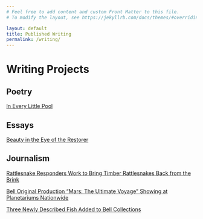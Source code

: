 ```yaml
---
# Feel free to add content and custom Front Matter to this file.
# To modify the layout, see https://jekyllrb.com/docs/themes/#overriding-theme-defaults

layout: default
title: Published Writing
permalink: /writing/
---
```


# Writing Projects

## Poetry

[In Every Little Pool](https://greatlakesreview.org/every-little-pool/)

## Essays

[Beauty in the Eye of the Restorer](https://theprairieenthusiasts.org/wp-content/uploads/2023/07/PPSummer2022.pdf)

## Journalism

[Rattlesnake Responders Work to Bring Timber Rattlesnakes Back from the Brink](https://rootrivercurrent.org/rattlesnake-responders-work-to-bring-timber-rattlesnakes-back-from-the-brink/)

[Bell Original Production “Mars: The Ultimate Voyage” Showing at Planetariums Nationwide](https://www.bellmuseum.umn.edu/blog/bell-original-production-mars-the-ultimate-voyage-showing-at-planetariums-nationwide/)

[Three Newly Described Fish Added to Bell Collections](https://www.bellmuseum.umn.edu/blog/newly-described-fish/)


<style>
  td, tr, table {
    border: none!important;
    background-color: #ffffff;
  }
</style>
